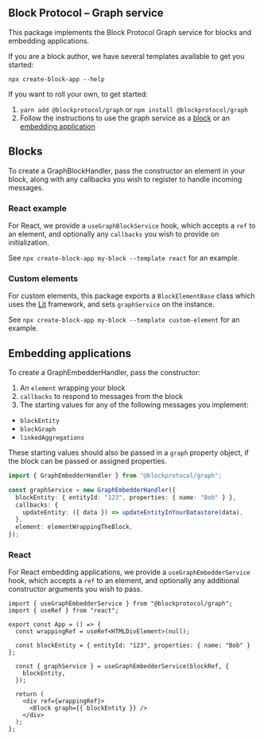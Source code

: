 ## Block Protocol – Graph service

This package implements the Block Protocol Graph service for blocks and embedding applications.

If you are a block author, we have several templates available to get you started:

`npx create-block-app --help`

If you want to roll your own, to get started:

1.  `yarn add @blockprotocol/graph` or `npm install @blockprotocol/graph`
1.  Follow the instructions to use the graph service as a [block](#blocks) or an [embedding application](#embedding-applications)

## Blocks

To create a GraphBlockHandler, pass the constructor an element in your block, along with any callbacks you wish to register to handle incoming messages.

### React example

For React, we provide a `useGraphBlockService` hook, which accepts a `ref` to an element, and optionally any `callbacks` you wish to provide on initialization.

See `npx create-block-app my-block --template react` for an example.

### Custom elements

For custom elements, this package exports a `BlockElementBase` class
which uses the [Lit](https://lit.dev/) framework, and sets `graphService` on the instance.

See `npx create-block-app my-block --template custom-element` for an example.

## Embedding applications

To create a GraphEmbedderHandler, pass the constructor:

1.  An `element` wrapping your block
1.  `callbacks` to respond to messages from the block
1.  The starting values for any of the following messages you implement:

- `blockEntity`
- `blockGraph`
- `linkedAggregations`

These starting values should also be passed in a `graph` property object, if the block can be passed or assigned properties.

```typescript
import { GraphEmbedderHandler } from "@blockprotocol/graph";

const graphService = new GraphEmbedderHandler({
  blockEntity: { entityId: "123", properties: { name: "Bob" } },
  callbacks: {
    updateEntity: ({ data }) => updateEntityInYourDatastore(data),
  },
  element: elementWrappingTheBlock,
});
```

### React

For React embedding applications, we provide a `useGraphEmbedderService` hook, which accepts a `ref` to an element, and optionally any additional constructor arguments you wish to pass.

```tsx
import { useGraphEmbedderService } from "@blockprotocol/graph";
import { useRef } from "react";

export const App = () => {
  const wrappingRef = useRef<HTMLDivElement>(null);

  const blockEntity = { entityId: "123", properties: { name: "Bob" } };

  const { graphService } = useGraphEmbedderService(blockRef, {
    blockEntity,
  });

  return (
    <div ref={wrappingRef}>
      <Block graph={{ blockEntity }} />
    </div>
  );
};
```
